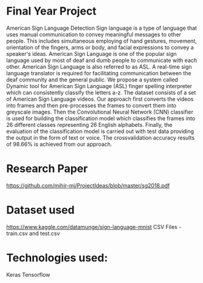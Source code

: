 # Final Year Project
American Sign Language Detection
Sign language is a type of language that uses manual
communication to convey meaningful messages to other
people. This includes simultaneous employing of hand
gestures, movement, orientation of the fingers, arms or
body, and facial expressions to convey a speaker's ideas.
American Sign Language is one of the popular sign language
used by most of deaf and dumb people to communicate with
each other. American Sign Language is also referred to as
ASL. A real-time sign language translator is required for
facilitating communication between the deaf community and
the general public. We propose a system called Dynamic
tool for American Sign Language (ASL) finger spelling
interpreter which can consistently classify the letters a-z. 
The dataset consists of a set of American Sign Language
videos. Our approach first converts the videos into frames
and then pre-processes the frames to convert them into
greyscale images. Then the Convolutional Neural Network
(CNN) classifier is used for building the classification model
which classifies the frames into 26 different classes
representing 26 English alphabets. Finally, the evaluation of
the classification model is carried out with test data
providing the output in the form of text or voice. The crossvalidation accuracy results of 98.66% is achieved from our
approach. 
# Research Paper
https://github.com/mihir-mj/ProjectIdeas/blob/master/sg2018.pdf
# Dataset used 
https://www.kaggle.com/datamunge/sign-language-mnist
CSV Files - train.csv and test.csv
# Technologies used:
Keras
Tensorflow
